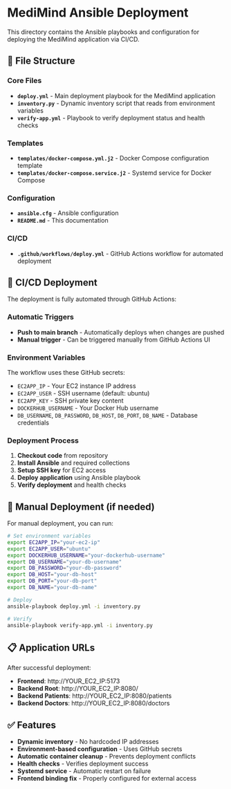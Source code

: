 # MediMind Ansible Deployment

This directory contains the Ansible playbooks and configuration for deploying the MediMind application via CI/CD.

## 📁 File Structure

### Core Files

- **`deploy.yml`** - Main deployment playbook for the MediMind application
- **`inventory.py`** - Dynamic inventory script that reads from environment variables
- **`verify-app.yml`** - Playbook to verify deployment status and health checks

### Templates

- **`templates/docker-compose.yml.j2`** - Docker Compose configuration template
- **`templates/docker-compose.service.j2`** - Systemd service for Docker Compose

### Configuration

- **`ansible.cfg`** - Ansible configuration
- **`README.md`** - This documentation

### CI/CD

- **`.github/workflows/deploy.yml`** - GitHub Actions workflow for automated deployment

## 🚀 CI/CD Deployment

The deployment is fully automated through GitHub Actions:

### Automatic Triggers

- **Push to main branch** - Automatically deploys when changes are pushed
- **Manual trigger** - Can be triggered manually from GitHub Actions UI

### Environment Variables

The workflow uses these GitHub secrets:

- `EC2APP_IP` - Your EC2 instance IP address
- `EC2APP_USER` - SSH username (default: ubuntu)
- `EC2APP_KEY` - SSH private key content
- `DOCKERHUB_USERNAME` - Your Docker Hub username
- `DB_USERNAME`, `DB_PASSWORD`, `DB_HOST`, `DB_PORT`, `DB_NAME` - Database credentials

### Deployment Process

1. **Checkout code** from repository
2. **Install Ansible** and required collections
3. **Setup SSH key** for EC2 access
4. **Deploy application** using Ansible playbook
5. **Verify deployment** and health checks

## 🔧 Manual Deployment (if needed)

For manual deployment, you can run:

```bash
# Set environment variables
export EC2APP_IP="your-ec2-ip"
export EC2APP_USER="ubuntu"
export DOCKERHUB_USERNAME="your-dockerhub-username"
export DB_USERNAME="your-db-username"
export DB_PASSWORD="your-db-password"
export DB_HOST="your-db-host"
export DB_PORT="your-db-port"
export DB_NAME="your-db-name"

# Deploy
ansible-playbook deploy.yml -i inventory.py

# Verify
ansible-playbook verify-app.yml -i inventory.py
```

## 📋 Application URLs

After successful deployment:

- **Frontend**: http://YOUR_EC2_IP:5173
- **Backend Root**: http://YOUR_EC2_IP:8080/
- **Backend Patients**: http://YOUR_EC2_IP:8080/patients
- **Backend Doctors**: http://YOUR_EC2_IP:8080/doctors

## ✅ Features

- **Dynamic inventory** - No hardcoded IP addresses
- **Environment-based configuration** - Uses GitHub secrets
- **Automatic container cleanup** - Prevents deployment conflicts
- **Health checks** - Verifies deployment success
- **Systemd service** - Automatic restart on failure
- **Frontend binding fix** - Properly configured for external access
